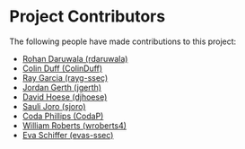 # Project Contributors

The following people have made contributions to this project:

<!--- Use your GitHub account or any other personal reference URL --->
<!--- See https://gist.github.com/djhoese/52220272ec73b12eb8f4a29709be110d for auto-generating parts of this list --->

- [Rohan Daruwala (rdaruwala)](https://github.com/rdaruwala)
- [Colin Duff (ColinDuff)](https://github.com/ColinDuff)
- [Ray Garcia (rayg-ssec)](https://github.com/rayg-ssec)
- [Jordan Gerth (jgerth)](https://github.com/jgerth)
- [David Hoese (djhoese)](https://github.com/djhoese)
- [Sauli Joro (sjoro)](https://github.com/sjoro)
- [Coda Phillips (CodaP)](https://github.com/CodaP)
- [William Roberts (wroberts4)](https://github.com/wroberts4)
- [Eva Schiffer (evas-ssec)](https://github.com/evas-ssec)

